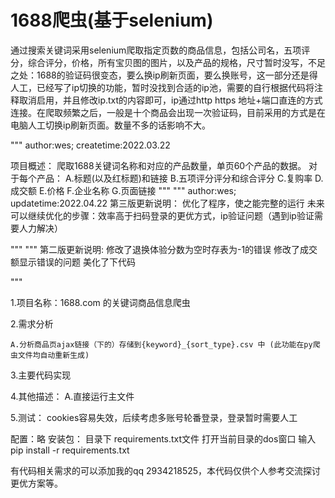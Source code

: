 # 1688爬虫(基于selenium)
通过搜索关键词采用selenium爬取指定页数的商品信息，包括公司名，五项评分，综合评分，价格，所有宝贝图的图片，以及产品的规格，尺寸暂时没写，不足之处：1688的验证码很变态，要么换ip刷新页面，要么换账号，这一部分还是得人工，已经写了ip切换的功能，暂时没找到合适的ip池，需要的自行根据代码将注释取消启用，并且修改ip.txt的内容即可，ip通过http https 地址+端口直连的方式连接。在爬取频繁之后，一般是十个商品会出现一次验证码，目前采用的方式是在电脑人工切换ip刷新页面。数量不多的话影响不大。

"""
author:wes;
createtime:2022.03.22

项目概述：
	爬取1688关键词名称和对应的产品数量，单页60个产品的数据。
	对于每个产品：
	 	A.标题(以及红标题)和链接
	 	B.五项评分评分和综合评分
	 	C.复购率
		 D.成交额
	 	E.价格
                                F.企业名称
                                G.页面链接
"""
"""
author:wes;
updatetime:2022.04.22
第三版更新说明：
	优化了程序，使之能完整的运行
	未来可以继续优化的步骤：效率高于扫码登录的更优方式，ip验证问题（遇到ip验证需要人力解决）

	


"""
"""
第二版更新说明: 修改了退换体验分数为空时存表为-1的错误
	        修改了成交额显示错误的问题
                        美化了下代码


"""

1.项目名称：1688.com 的关键词商品信息爬虫


2.需求分析

	A.分析商品页ajax链接（下的）存储到{keyword}_{sort_type}.csv 中 (此功能在py爬虫文件均自动重新生成)



3.主要代码实现
    

4.其他描述：
	A.直接运行主文件

5.测试：
	cookies容易失效，后续考虑多账号轮番登录，登录暂时需要人工



配置：略
安装包： 目录下 requirements.txt文件
	打开当前目录的dos窗口 输入 pip install -r  requirements.txt

有代码相关需求的可以添加我的qq 2934218525，本代码仅供个人参考交流探讨更优方案等。
